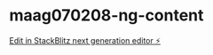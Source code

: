 # maag070208-ng-content

[Edit in StackBlitz next generation editor ⚡️](https://stackblitz.com/~/github.com/maag070208/maag070208-ng-content)